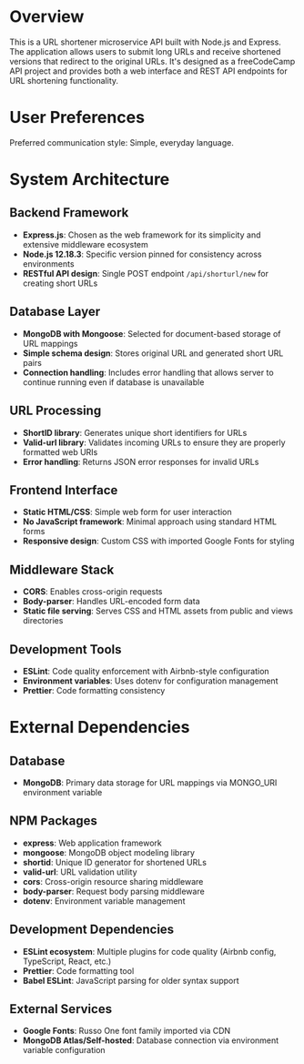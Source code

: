 # Overview

This is a URL shortener microservice API built with Node.js and Express. The application allows users to submit long URLs and receive shortened versions that redirect to the original URLs. It's designed as a freeCodeCamp API project and provides both a web interface and REST API endpoints for URL shortening functionality.

# User Preferences

Preferred communication style: Simple, everyday language.

# System Architecture

## Backend Framework
- **Express.js**: Chosen as the web framework for its simplicity and extensive middleware ecosystem
- **Node.js 12.18.3**: Specific version pinned for consistency across environments
- **RESTful API design**: Single POST endpoint `/api/shorturl/new` for creating short URLs

## Database Layer
- **MongoDB with Mongoose**: Selected for document-based storage of URL mappings
- **Simple schema design**: Stores original URL and generated short URL pairs
- **Connection handling**: Includes error handling that allows server to continue running even if database is unavailable

## URL Processing
- **ShortID library**: Generates unique short identifiers for URLs
- **Valid-url library**: Validates incoming URLs to ensure they are properly formatted web URIs
- **Error handling**: Returns JSON error responses for invalid URLs

## Frontend Interface
- **Static HTML/CSS**: Simple web form for user interaction
- **No JavaScript framework**: Minimal approach using standard HTML forms
- **Responsive design**: Custom CSS with imported Google Fonts for styling

## Middleware Stack
- **CORS**: Enables cross-origin requests
- **Body-parser**: Handles URL-encoded form data
- **Static file serving**: Serves CSS and HTML assets from public and views directories

## Development Tools
- **ESLint**: Code quality enforcement with Airbnb-style configuration
- **Environment variables**: Uses dotenv for configuration management
- **Prettier**: Code formatting consistency

# External Dependencies

## Database
- **MongoDB**: Primary data storage for URL mappings via MONGO_URI environment variable

## NPM Packages
- **express**: Web application framework
- **mongoose**: MongoDB object modeling library
- **shortid**: Unique ID generator for shortened URLs
- **valid-url**: URL validation utility
- **cors**: Cross-origin resource sharing middleware
- **body-parser**: Request body parsing middleware
- **dotenv**: Environment variable management

## Development Dependencies
- **ESLint ecosystem**: Multiple plugins for code quality (Airbnb config, TypeScript, React, etc.)
- **Prettier**: Code formatting tool
- **Babel ESLint**: JavaScript parsing for older syntax support

## External Services
- **Google Fonts**: Russo One font family imported via CDN
- **MongoDB Atlas/Self-hosted**: Database connection via environment variable configuration
